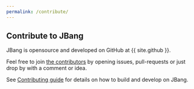 ```yaml
---
permalink: /contribute/
---
```


## Contribute to JBang

JBang is opensource and developed on GitHub at {{ site.github }}.
      
Feel free to join [the contributors](https://github.com/jbangdev/jbang/blob/HEAD/CONTRIBUTORS.md) by opening issues, pull-requests or just drop by with a comment or idea.
  
See [Contributing guide](https://github.com/jbangdev/jbang/blob/HEAD/CONTRIBUTING.adoc) for details on how to build and develop on JBang.
  